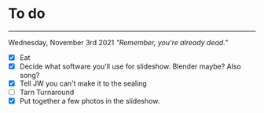 # To do
---
Wednesday, November 3rd 2021
*"Remember, you're already dead."*
- [x] Eat
- [x]  Decide what software you'll use for slideshow. Blender maybe? Also song?
- [x]  Tell JW you can't make it to the sealing
- [ ]  Tarn Turnaround
- [x]  Put together a few photos in the slideshow.